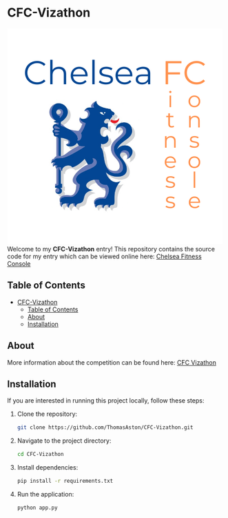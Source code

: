 # CFC-Vizathon
![Chelsea Fitness Console Logo](assets/logo.png)
Welcome to my **CFC-Vizathon** entry! This repository contains the source code for my entry which can be viewed online here: [Chelsea Fitness Console](https://ta-cfc-vizathon.onrender.com/)

## Table of Contents

- [CFC-Vizathon](#cfc-vizathon)
  - [Table of Contents](#table-of-contents)
  - [About](#about)
  - [Installation](#installation)

## About

More information about the competition can be found here: [CFC Vizathon](https://chelsea-fc-performance-insights.github.io/Competition/#home)

## Installation

If you are interested in running this project locally, follow these steps:

1. Clone the repository:
    ```bash
    git clone https://github.com/ThomasAston/CFC-Vizathon.git
    ```
2. Navigate to the project directory:
    ```bash
    cd CFC-Vizathon
    ```
3. Install dependencies:
    ```bash
    pip install -r requirements.txt
    ```
4. Run the application:
    ```bash
    python app.py
    ```